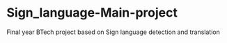 # Sign_language-Main-project
Final year BTech project based on Sign language detection and translation
